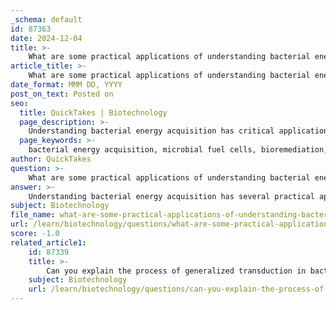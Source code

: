 ```yaml
---
_schema: default
id: 87363
date: 2024-12-04
title: >-
    What are some practical applications of understanding bacterial energy acquisition?
article_title: >-
    What are some practical applications of understanding bacterial energy acquisition?
date_format: MMM DD, YYYY
post_on_text: Posted on
seo:
  title: QuickTakes | Biotechnology
  page_description: >-
    Understanding bacterial energy acquisition has critical applications in biotechnology, environmental science, and renewable energy, including microbial fuel cells, bioremediation, industrial production, and enhancing agricultural practices.
  page_keywords: >-
    bacterial energy acquisition, microbial fuel cells, bioremediation, industrial biotechnology, agricultural applications, food production, sustainable energy solutions, synthetic biology, environmental science, renewable energy, wastewater treatment, biofertilizers, fermentation processes, metabolic engineering
author: QuickTakes
question: >-
    What are some practical applications of understanding bacterial energy acquisition?
answer: >-
    Understanding bacterial energy acquisition has several practical applications across various fields, particularly in biotechnology, environmental science, and renewable energy production. Here are some key applications:\n\n1. **Microbial Fuel Cells (MFCs)**: Bacteria can be utilized in microbial fuel cells to convert chemical energy from organic compounds into electrical energy. This technology harnesses bacterial electron transport mechanisms, making it a promising renewable energy source. MFCs can be employed in wastewater treatment facilities, where bacteria break down organic matter while simultaneously generating electricity.\n\n2. **Bioremediation**: Bacteria's ability to adapt to different energy sources allows them to thrive in contaminated environments. By understanding their metabolic pathways, scientists can engineer bacteria to degrade pollutants, such as heavy metals or hydrocarbons, thus cleaning up contaminated sites effectively.\n\n3. **Industrial Biotechnology**: Bacterial metabolic processes can be harnessed for the production of high-value products, such as biofuels, pharmaceuticals, and bioplastics. By manipulating bacterial metabolism through metabolic engineering, industries can create microbial cell factories that convert renewable resources into valuable chemicals and materials.\n\n4. **Agricultural Applications**: Certain bacteria can enhance soil fertility and plant growth by fixing nitrogen or decomposing organic matter. Understanding their energy acquisition mechanisms can lead to the development of biofertilizers that improve crop yields sustainably.\n\n5. **Food Production**: The fermentation processes carried out by bacteria are crucial in the production of various food products, such as yogurt, cheese, and fermented beverages. Knowledge of bacterial metabolism allows for the optimization of these processes, improving flavor, texture, and nutritional value.\n\n6. **Sustainable Energy Solutions**: The versatility of bacteria in energy acquisition enables the development of sustainable energy solutions. For instance, methanogenic archaea can produce methane in anaerobic environments, which can be captured and used as a renewable energy source.\n\n7. **Synthetic Biology**: Advances in synthetic biology allow for the design of bacteria with tailored metabolic pathways for specific applications, such as carbon capture or the production of biofuels from waste materials. This approach leverages bacterial adaptability to create innovative solutions to environmental challenges.\n\nIn summary, understanding bacterial energy acquisition not only enhances our knowledge of microbial physiology but also opens up numerous avenues for practical applications that can address global challenges in energy, environment, and food security.
subject: Biotechnology
file_name: what-are-some-practical-applications-of-understanding-bacterial-energy-acquisition.md
url: /learn/biotechnology/questions/what-are-some-practical-applications-of-understanding-bacterial-energy-acquisition
score: -1.0
related_article1:
    id: 87339
    title: >-
        Can you explain the process of generalized transduction in bacteria?
    subject: Biotechnology
    url: /learn/biotechnology/questions/can-you-explain-the-process-of-generalized-transduction-in-bacteria
---
```


&nbsp;